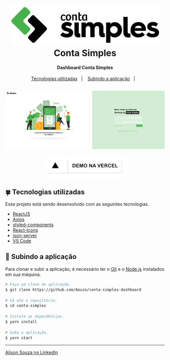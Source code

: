 <h1 align="center">
    <img alt="Conta Simples" src="./.github/logo.jpg" />
    <br>
    Conta Simples
</h1>

<h4 align="center">
  Dashboard Conta Simples
</h4>

<p align="center">
  <a href="#four_leaf_clover-tecnologias-utilizadas">Tecnologias utilizadas</a>&nbsp;&nbsp;&nbsp;|&nbsp;&nbsp;&nbsp;
  <a href="#rocket-subindo-a-aplicação">Subindo a aplicação</a>&nbsp;&nbsp;&nbsp;|&nbsp;&nbsp;&nbsp;
</p>

<h2 align="center">
  <img alt="Página de login" src="./.github/login-page.png" />
</h2>

<p align="center">
  <a href="https://simples-dashboard.vercel.app/" target="_blank">
    <img alt="See on vercel" src="./.github/demo-on-vercel.png">
  </a>
</p>

## :four_leaf_clover: Tecnologias utilizadas

Esse projeto está sendo desenvolvido com as seguintes tecnologias.

- [ReactJS](https://reactjs.org/)
- [Axios](https://github.com/axios/axios)
- [styled-components](https://www.styled-components.com/)
- [React-Icons](https://react-icons.netlify.com/)
- [json-server](https://github.com/typicode/json-server)
- [VS Code][vc]

## :rocket: Subindo a aplicação

Para clonar e subir a aplicação, é necessário ter o [Git](https://git-scm.com) e o [Node.js][nodejs] instalados em sua máquina.

```bash
# Faça um clone da aplicação.
$ git clone https://github.com/Aouza/conta-simples-dashboard

# Vá até o repositório.
$ cd conta-simples

# Instale as dependências.
$ yarn install

# Suba a aplicação.
$ yarn start
```

---

[Alison Souza no LinkedIn](https://www.linkedin.com/in/alisonsouza/)

[nodejs]: https://nodejs.org/
[yarn]: https://yarnpkg.com/
[vc]: https://code.visualstudio.com/
